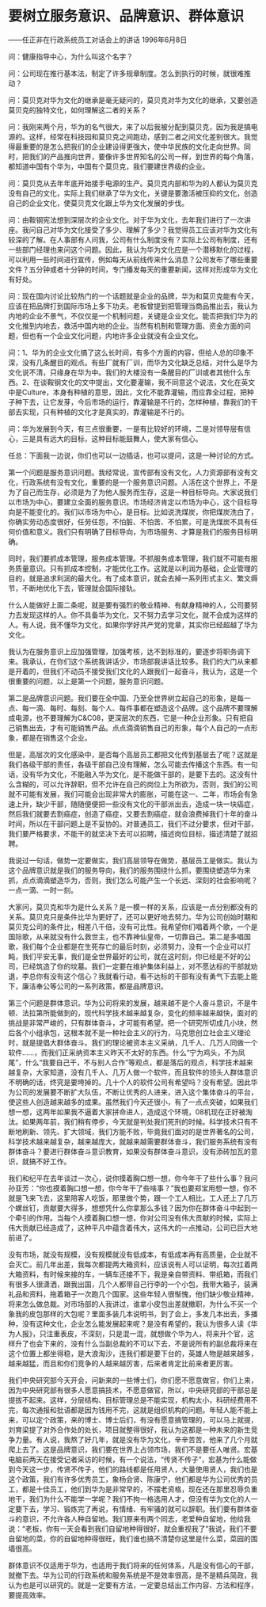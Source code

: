 # 要树立服务意识、品牌意识、群体意识

——任正非在行政系统员工对话会上的讲话 1996年6月8日

问：健康指导中心，为什么叫这个名字？

问：公司现在推行基本法，制定了许多规章制度。怎么到执行的时候，就很难推动？

问：莫贝克对华为文化的继承是毫无疑问的，莫贝克对华为文化的继承，又要创造莫贝克的独特文化，如何理解这二者的关系？

问：我刚来两个月，华为的名气很大，来了以后我被分配到莫贝克，因为我是搞电源的。这样，经常在科技园和莫贝克之间跑动，感到二者之间文化差别很大。我觉得最重要的是怎么把我们的企业建设得更强大，使中华民族的文化走向世界。同时，把我们的产品推向世界，要像许多世界知名的公司一样，到世界的每个角落，都知道中国有个华为，中国有个莫贝克，我们要建世界级的企业。

问：莫贝克从去年年底开始接手电源的生产。莫贝克内部和华为的人都认为莫贝克没有自己的文化，实际上我们继承了华为文化，关键是要激活被压抑的文化，创造自己的企业文化，使莫贝克文化跟上华为文化发展的步伐。

问：由鞍钢宪法想到深层次的企业文化。对于华为文化，去年我们进行了一次讲座。我问自己对华为文化接受了多少、理解了多少？我觉得员工应该对华为文化有较深的了解。在人事部有人问我，公司有什么制度没有？实际上公司有制度，还有一些部门经理也来问这个问题。因此，我认为华为文化应是一个潜移默化的过程，可以利用一些时间进行宣传，例如每天从前线传来什么消息？公司发布了哪些重要文件？五分钟或者十分钟的时间，专门播发每天的重要新闻，这样对形成华为文化有好处。

问：现在国内讨论比较热门的一个话题就是企业的品牌，华为和莫贝克能有今天，应该在把品牌打到国际市场上多下功夫。老板曾提到把管理当商品推出去，我认为内地的企业不景气，不仅仅是一个机制问题，关键是企业文化。能否把我们华为的文化推到内地去，救活中国内地的企业。当然有机制和管理方面、资金方面的问题，但也有一个企业文化问题，内地许多企业就没有企业文化。

问：1、华为的企业文化搞了这么长时间，有多个方面的内容，但给人总的印象不深，没有几条醒目的观点。有些厂就有厂训，而华为文化缺乏总结，对什么是华为文化说不清，只缘身在华为中。我们的大楼没有一条醒目的厂训或者其他什么东西。2、在谈鞍钢文化的文中提出，文化要灌输，我不同意这个说法，文化在英文中是Culture，本身有种植的意思，因此，文化不能靠灌输，而应靠全过程，把种子种下去，让它发芽，今后市场的运行，靠灌输是不行的，怎样种植，靠我们的干部去实现，只有种植的文化才是真实的，靠灌输是不行的。

问：华为发展到今天，有三点很重要，一是有比较好的环境，二是对领导层有信心，三是具有远大的目标，这种目标能鼓舞人，使大家有信心。

任总：下面我一边说，你们也可以一边插话，也可以提问，这是一种讨论的方式。

第一个问题是服务意识问题。我经常说，宣传部有没有文化，人力资源部有没有文化，行政系统有没有文化，重要的是一个服务意识问题。人活在这个世界上，不是为了自己而生存，必须是为了为他人服务而生存，这是一种目标导向。大家说我们以市场为中心，要建立全面的服务意识。市场经济肯定以市场为中心，这个目标导向是不能变化的。我们以市场为中心，是目标。比如说洗煤炭，你把煤炭洗白了，你确实劳动态度很好，任劳任怨，不怕脏、不怕苦、不怕累，可是洗煤炭不具有任何价值和意义。我们只有明确了目标导向，为市场服务、才算是我们的服务目标明确。

同时，我们要抓成本管理，服务成本管理。不抓服务成本管理，我们就不可能有服务质量意识。只有抓成本控制，才能优化工作。这就是以利润为基础，企业管理的目的，就是追求利润的最大化。有了成本意识，就会去掉一系列形式主义、繁文缛节，不断地优化下去，管理就会国际接轨。

什么人能做好上面二条呢，就是要有强烈的敬业精神、有献身精神的人，公司要努力去发现这样的人。你不具备华为文化，又不努力去学习文化，就不会成为这样的人。有人说，我不懂华为文化，如果你学好共产党的党章，其实你已经超越了华为文化。

我认为在服务意识上应加强管理，加强考核，达不到标准的，要逐步将职务调下来。我承认，在你们这个系统我讲话少，市场部我讲话比较多。我们的大门从来都是开着的，但我们不动员不接受我们文化的人跟我们一起奋斗，我认为，这是一个很重要的问题，以上是第一个问题，服务意识问题。

第二是品牌意识问题。我们要在全中国、乃至全世界树立起自己的形象，是每一点、每一滴、每时、每刻、每个人、每件事都在塑造这个品牌。这个品牌不要理解成电源，也不要理解为C&C08，更深层次的东西，它是一种企业形象。只有把自己销售出去，才有可能销售产品。点点滴滴销售自己的形象，每个人自己的一点形象，都是在销售这个企业。

但是，高层次的文化感染中，是否每个高层员工都把文化传到基层去了呢？这就是我们各级干部的责任，各级干部自己没有理解，怎么可能去传播这个东西。有一句话，没有华为文化，不能融入华为文化，是不能做干部的，是要下去的。这没有什么含糊的，可以允许辞职，但不允许在自己的岗位上为所欲为，否则，我们的公司就不可能有发展，我们可能会出现非常大的膨胀，可能在这一、二年，市场会有急速上升，缺少干部，随随便便把一些没有文化的干部派出去，造成一块一块癌症，然后我们就要去割癌症，创造了癌症，又要去割癌症，就会浪费掉我们十年的奋斗时间，所以在干部问题上是不妥协的。对普通员工，我们不过分要求，但对干部，我们要严格要求，不能干的就坚决下去可以招聘，描述岗位目标，描述清楚了就招聘。

我说过一句话，做势一定要做实，我们高层领导在做势，基层员工是做实。我认为这个品牌意识就是我们的服务导向，我们的服务围绕什么抓，要围绕塑造华为来抓，点点滴滴塑造华为，否则，我们怎么可能产生一个长远、深刻的社会影响呢？一点一滴、一时一刻。

大家问，莫贝克和华为是什么关系？是一模一样的关系，应该是一点分别都没有的关系。莫贝克只是条件比华为更好了，还可以更好地去努力。华为公司创始时期和莫贝克公司的条件比，相差八千倍，没有可比性。我希望你们唱着两个歌，一个是国际歌，从来就没有什么救世主，也不靠神仙皇帝，一切靠自己。第二是多唱国歌，我们每个企业都是在生死存亡的最后时刻，必须努力，没有一个企业可以打盹，我们平安无事，我们是全世界最好的公司，就在这时刻，你已经是不好的公司，已经筑造了你的坟墓。我们一定要在维护集体利益上，对不愿达标的干部就劝退，李总你有没有这个信心？我就看行动，看不达标的干部有没有勇气下去能上能下，廉洁奉公等公司的一系列政策，都是品牌意识。

第三个问题是群体意识。华为公司将来的发展，越来越不是个人奋斗意识，不是牛顿、法拉第所能做到的，现代科学技术越来越复杂，变化的频率越来越快，面对的挑战是非常严峻的，只有群体奋斗，才可能有希望。把一个研究所切成几小块，然后各个小组承包，这根本就不是一种社会主义的行为，马克思创立社会主义理论时，就是提倡大群体奋斗。我们的理论被资本主义采纳，几千人、几万人同做一个软件……，而我们正采纳资本主义昨天不太好的东西。什么“宁为鸡头，不为凤尾”，什么“我要自己干，不与别人合作”等观点，都是落后的观点，科学技术越来越复杂，大家知道，没有几千人、几万人做一个软件，而且软件的领头人群体意识不明确的话，终究是要垮掉的。几十个人的软件公司有希望吗？没有希望。因此华为公司的发展要不断扩大队伍，不断让优秀的人进来，进入这个集体奋斗的平台，使这些人创造越来越多的成果。虽然我们今天还很小，有了一点点突破，如果我们想一想，这两年如果我不逼着大家拼命进人，造成这个环境，08机现在正好被淘汰。如果两年前，我们稍有停步，今天就是判处我们死刑的时候。科学技术只有不断地刷新、领先、扩大领域，我们方能不败，毕竟我们面对的是世界著名的公司，科学技术越来越复杂，越来越庞大，就越来越需要群体奋斗，我们服务系统有没有群体奋斗？要进行群体奋斗意识教育，如果没有群体奋斗意识，没有添砖加瓦的意识，就搞不好工作。

我们和纪平在去年谈过一次心，说你摸着胸口想一想，你今年干了些什么事？我问孙亚芳：“你也摸着胸口想一想，你今年干了些啥事？”我也要郑宝用想一想，你不就是飞来飞去，这里陪客人吃饭，那里做个势，跟一个工人相比，工人还上了几万个螺丝钉，贡献要大得多，想想凭什么你拿那么多钱？因为你在群体奋斗中起到一个牵引的作用。当每个人摸着胸口想一想，你对公司没有伟大贡献的时候，实际上伟大贡献已经造成了，这种平凡中蕴含着伟大，这伟大的一点推动，公司已巨大地前进了。

没有市场，就没有规模，没有规模就没有低成本，有低成本再有高质量，企业就不会灭亡。前几年出差，我每次都提两大箱资料，应该说有人可以证明，每次扛着两大箱资料，有时候来接的车，一辆车还接不下，我是亲自带资料、带纸箱，而我们有很多人很潇洒，跟我出国，几个人都带自己行李的一个小包，我带大箱子，装满礼品和资料，拖着箱子一次跑几个国家。这些年轻人很惭愧，他们缺少敬业精神，将来怎么做总裁。对市场部的人我讲过，谁拿小皮包出差就撤职，为什么不买一个象我的皮包那样的大包呢？里面多装几本说明书，到了会上，多发几本出去，多播种，没有这种文化，企业怎么能发展起来呢？是没有希望的，我认为很多人读《华为人报》，只注重表皮，不深刻，只是混一混，就想做个华为人，将来升个官，这样升了也会下来的，没有什么当副总裁的不可以下去，不是说所有的副总裁将来在这个位置上都坐得稳，是大浪淘沙，连我们都是要下台的，英雄人物是越来越多，越来越猛，而且和你们竞争的人越来越厉害，后来者肯定比前来者更厉害。

我们中央研究部今天开会，问新来的一些博士们，你们愿不愿意做官，你们上来，因为中央研究部有很多人愿意搞技术，不愿意做官，所以，中央研究部的干部总是提拔不起来。这样，分层结构、目标管理总是不能实现，机构太小，科研经费用不完，每次通报和批语都是因为钱用不完，这就是组织机构的问题。年轻人能不能上来，可以定个政策，来的博士、博士后们，有没有愿意搞管理的，可以马上就提，刘育梁提了对外合作处的处长，项目就整得很好，我认为这都是一种未来的新生竞争力量。有人说，我熬了好几年，就是没有华为文化，辛辛苦苦，他来了几个月就爬上去了。这是品牌意识，我们要在世界上占领市场，我们不是要任人唯贤。宏基电脑前两天在接受记者采访的时候，有一个说法，“传贤不传子”，宏基为什么能做到今天这一步，传贤不传子，他们的路线都是任用贤人，大量使用贤人，我们也是这个政策，我们有许多优秀员工，象杨会贤、陈康宁，他们都是华为公司优秀的员工，都是十佳员工，他们到华为是非常早的，不摆老资格，现在还在那里忍辱负重地干，我们为什么不能学一学呢？我们不拘一格选用人才，但没有华为文化的人一定要下去，学习、锻炼完了再说，有情绪、有牢骚的就可以辞职。我们要有群体奋斗的意识，不允许各人种自留地。我们原来有两个同志，老爱种自留地，他给我说：“老板，你有一天会看到我们自留地种得很好，就会重视我了”我说，我们不要自留地的菜，你的自留地种得很旺，我们谁也搞不清楚你这里是什么菜，菜园的围墙很高。

群体意识不仅适用于华为，也适用于我们将来的任何体系，凡是没有信心的干部，就撤下去。华为公司的行政系统和服务系统是不是效率很高，是不是精兵简政，我认为也是可以研究的。就是一定要有方法，一定要总结出工作内容、方法和程序，要提高效率。

